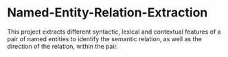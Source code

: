 # Named-Entity-Relation-Extraction
This project extracts different syntactic, lexical and contextual features of a pair of named entities to identify the semantic relation, as well as the direction of the relation, within the pair.
